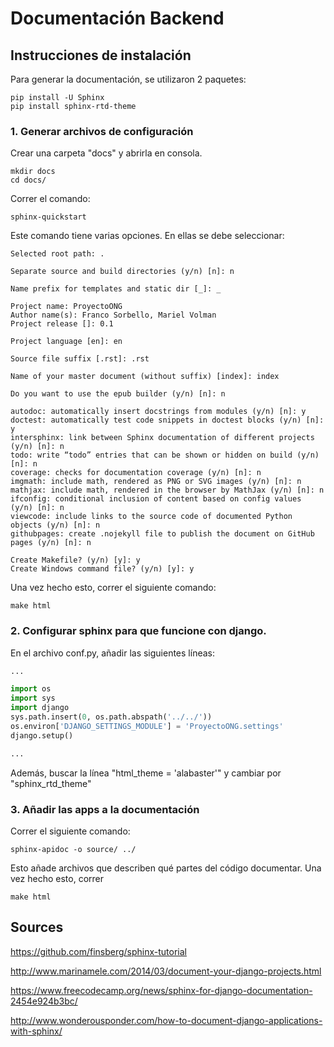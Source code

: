 # Documentación Backend

## Instrucciones de instalación

Para generar la documentación, se utilizaron 2 paquetes:

```
pip install -U Sphinx
pip install sphinx-rtd-theme
```

### 1. Generar archivos de configuración

Crear una carpeta "docs" y abrirla en consola.

```
mkdir docs
cd docs/
```

Correr el comando:

```
sphinx-quickstart
```

Este comando tiene varias opciones. En ellas se debe seleccionar:

```
Selected root path: .

Separate source and build directories (y/n) [n]: n

Name prefix for templates and static dir [_]: _

Project name: ProyectoONG
Author name(s): Franco Sorbello, Mariel Volman
Project release []: 0.1

Project language [en]: en

Source file suffix [.rst]: .rst

Name of your master document (without suffix) [index]: index

Do you want to use the epub builder (y/n) [n]: n

autodoc: automatically insert docstrings from modules (y/n) [n]: y
doctest: automatically test code snippets in doctest blocks (y/n) [n]: y
intersphinx: link between Sphinx documentation of different projects (y/n) [n]: n
todo: write “todo” entries that can be shown or hidden on build (y/n) [n]: n
coverage: checks for documentation coverage (y/n) [n]: n
imgmath: include math, rendered as PNG or SVG images (y/n) [n]: n
mathjax: include math, rendered in the browser by MathJax (y/n) [n]: n
ifconfig: conditional inclusion of content based on config values (y/n) [n]: n
viewcode: include links to the source code of documented Python objects (y/n) [n]: n
githubpages: create .nojekyll file to publish the document on GitHub pages (y/n) [n]: n

Create Makefile? (y/n) [y]: y
Create Windows command file? (y/n) [y]: y
```

Una vez hecho esto, correr el siguiente comando:

```
make html
```

### 2. Configurar sphinx para que funcione con django.

En el archivo conf.py, añadir las siguientes líneas:

```python
...

import os
import sys
import django
sys.path.insert(0, os.path.abspath('../../'))
os.environ['DJANGO_SETTINGS_MODULE'] = 'ProyectoONG.settings'
django.setup()

...
```

Además, buscar la línea "html_theme = 'alabaster'" y cambiar por "sphinx_rtd_theme"

### 3. Añadir las apps a la documentación

Correr el siguiente comando:

```
sphinx-apidoc -o source/ ../
```

Esto añade archivos que describen qué partes del código documentar. Una vez hecho esto, correr

```
make html
```

## Sources

https://github.com/finsberg/sphinx-tutorial

http://www.marinamele.com/2014/03/document-your-django-projects.html

https://www.freecodecamp.org/news/sphinx-for-django-documentation-2454e924b3bc/

http://www.wonderousponder.com/how-to-document-django-applications-with-sphinx/
